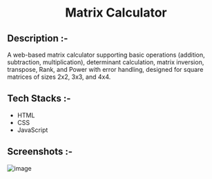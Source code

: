# <p align="center">Matrix Calculator</p>

## Description :-

A web-based matrix calculator supporting basic operations (addition, subtraction, multiplication), determinant calculation, matrix inversion, transpose, Rank, and Power with error handling, designed for square matrices of sizes 2x2, 3x3, and 4x4.

## Tech Stacks :-

- HTML
- CSS
- JavaScript

## Screenshots :-

![image](https://github.com/user-attachments/assets/b4828cff-b18b-4592-b679-56bcf7ba62d8)
